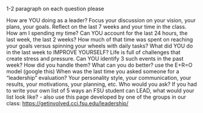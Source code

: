 1-2 paragraph on each question please

How are YOU doing as a leader? Focus your discussion on your vision, your plans, your goals. Reflect on the last 7 weeks and your time in the class.
How am I spending my time? Can YOU account for the last 24 hours, the last week, the last 2 weeks? How much of that time was spent on reaching your goals versus spinning your wheels with daily tasks? What did YOU do in the last week to IMPROVE YOURSELF? 
Life is full of challenges that create stress and pressure. Can YOU identify 3 such events in the past week? How did you handle them? What can you do better? use the E+R=O model (google this)
When was the last time you asked someone for a “leadership” evaluation? Your personality style, your communication, your results, your motivations, your planning, etc. Who would you ask?
If you had to write your own list of 5 ways an FSU student can LEAD, what would your list look like? - also use this page developed by one of the groups in our class: https://getinvolved.cci.fsu.edu/leadership/